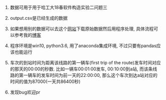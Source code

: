 1. 数据可用于用于哈工大18春软件构造实验二问题三 
2. output.csv是已经生成的数据
3. 如果想用别的数据可以去这个[网站](https://www.transitwiki.org/TransitWiki/index.php/Publicly-accessible_public_transportation_data)下载原始数据然后用程序处理, 具体流程可以参考我的[博客](https://www.jianshu.com/p/288a9b71a124)

4. 程序环境是win10, python3.6, 用了anaconda集成环境, 不过只要有pandas应该也能运行
5. 车次的到站时间为距离该线路的第一辆车(first trip of the route)发车时间对应的那天的00:00的秒数. 比如一辆车00:01:00发车, 00:10:00到a站, 而该条线路的第一辆车的发车时间为前一天的22:00:00, 那么这个车次到达a站对应的时间的值为87000(一天共86400秒)
6. 发现bug欢迎pr
